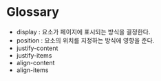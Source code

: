 # Glossary

- display : 요소가 페이지에 표시되는 방식을 결정한다.
- position : 요소의 위치를 지정하는 방식에 영향을 준다.
- justify-content
- justify-items
- align-content
- align-items


